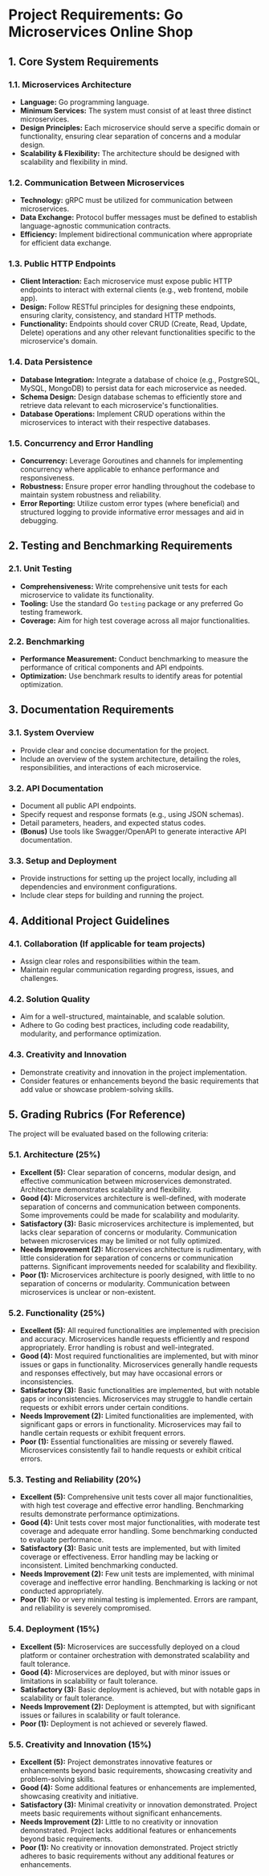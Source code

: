 # Project Requirements: Go Microservices Online Shop

## 1. Core System Requirements

### 1.1. Microservices Architecture
* **Language:** Go programming language.
* **Minimum Services:** The system must consist of at least three distinct microservices.
* **Design Principles:** Each microservice should serve a specific domain or functionality, ensuring clear separation of concerns and a modular design.
* **Scalability & Flexibility:** The architecture should be designed with scalability and flexibility in mind.

### 1.2. Communication Between Microservices
* **Technology:** gRPC must be utilized for communication between microservices.
* **Data Exchange:** Protocol buffer messages must be defined to establish language-agnostic communication contracts.
* **Efficiency:** Implement bidirectional communication where appropriate for efficient data exchange.

### 1.3. Public HTTP Endpoints
* **Client Interaction:** Each microservice must expose public HTTP endpoints to interact with external clients (e.g., web frontend, mobile app).
* **Design:** Follow RESTful principles for designing these endpoints, ensuring clarity, consistency, and standard HTTP methods.
* **Functionality:** Endpoints should cover CRUD (Create, Read, Update, Delete) operations and any other relevant functionalities specific to the microservice's domain.

### 1.4. Data Persistence
* **Database Integration:** Integrate a database of choice (e.g., PostgreSQL, MySQL, MongoDB) to persist data for each microservice as needed.
* **Schema Design:** Design database schemas to efficiently store and retrieve data relevant to each microservice's functionalities.
* **Database Operations:** Implement CRUD operations within the microservices to interact with their respective databases.

### 1.5. Concurrency and Error Handling
* **Concurrency:** Leverage Goroutines and channels for implementing concurrency where applicable to enhance performance and responsiveness.
* **Robustness:** Ensure proper error handling throughout the codebase to maintain system robustness and reliability.
* **Error Reporting:** Utilize custom error types (where beneficial) and structured logging to provide informative error messages and aid in debugging.

## 2. Testing and Benchmarking Requirements

### 2.1. Unit Testing
* **Comprehensiveness:** Write comprehensive unit tests for each microservice to validate its functionality.
* **Tooling:** Use the standard Go `testing` package or any preferred Go testing framework.
* **Coverage:** Aim for high test coverage across all major functionalities.

### 2.2. Benchmarking
* **Performance Measurement:** Conduct benchmarking to measure the performance of critical components and API endpoints.
* **Optimization:** Use benchmark results to identify areas for potential optimization.

## 3. Documentation Requirements

### 3.1. System Overview
* Provide clear and concise documentation for the project.
* Include an overview of the system architecture, detailing the roles, responsibilities, and interactions of each microservice.

### 3.2. API Documentation
* Document all public API endpoints.
* Specify request and response formats (e.g., using JSON schemas).
* Detail parameters, headers, and expected status codes.
* **(Bonus)** Use tools like Swagger/OpenAPI to generate interactive API documentation.

### 3.3. Setup and Deployment
* Provide instructions for setting up the project locally, including all dependencies and environment configurations.
* Include clear steps for building and running the project.

## 4. Additional Project Guidelines

### 4.1. Collaboration (If applicable for team projects)
* Assign clear roles and responsibilities within the team.
* Maintain regular communication regarding progress, issues, and challenges.

### 4.2. Solution Quality
* Aim for a well-structured, maintainable, and scalable solution.
* Adhere to Go coding best practices, including code readability, modularity, and performance optimization.

### 4.3. Creativity and Innovation
* Demonstrate creativity and innovation in the project implementation.
* Consider features or enhancements beyond the basic requirements that add value or showcase problem-solving skills.

## 5. Grading Rubrics (For Reference)

The project will be evaluated based on the following criteria:

### 5.1. Architecture (25%)
* **Excellent (5):** Clear separation of concerns, modular design, and effective communication between microservices demonstrated. Architecture demonstrates scalability and flexibility.
* **Good (4):** Microservices architecture is well-defined, with moderate separation of concerns and communication between components. Some improvements could be made for scalability and modularity.
* **Satisfactory (3):** Basic microservices architecture is implemented, but lacks clear separation of concerns or modularity. Communication between microservices may be limited or not fully optimized.
* **Needs Improvement (2):** Microservices architecture is rudimentary, with little consideration for separation of concerns or communication patterns. Significant improvements needed for scalability and flexibility.
* **Poor (1):** Microservices architecture is poorly designed, with little to no separation of concerns or modularity. Communication between microservices is unclear or non-existent.

### 5.2. Functionality (25%)
* **Excellent (5):** All required functionalities are implemented with precision and accuracy. Microservices handle requests efficiently and respond appropriately. Error handling is robust and well-integrated.
* **Good (4):** Most required functionalities are implemented, but with minor issues or gaps in functionality. Microservices generally handle requests and responses effectively, but may have occasional errors or inconsistencies.
* **Satisfactory (3):** Basic functionalities are implemented, but with notable gaps or inconsistencies. Microservices may struggle to handle certain requests or exhibit errors under certain conditions.
* **Needs Improvement (2):** Limited functionalities are implemented, with significant gaps or errors in functionality. Microservices may fail to handle certain requests or exhibit frequent errors.
* **Poor (1):** Essential functionalities are missing or severely flawed. Microservices consistently fail to handle requests or exhibit critical errors.

### 5.3. Testing and Reliability (20%)
* **Excellent (5):** Comprehensive unit tests cover all major functionalities, with high test coverage and effective error handling. Benchmarking results demonstrate performance optimizations.
* **Good (4):** Unit tests cover most major functionalities, with moderate test coverage and adequate error handling. Some benchmarking conducted to evaluate performance.
* **Satisfactory (3):** Basic unit tests are implemented, but with limited coverage or effectiveness. Error handling may be lacking or inconsistent. Limited benchmarking conducted.
* **Needs Improvement (2):** Few unit tests are implemented, with minimal coverage and ineffective error handling. Benchmarking is lacking or not conducted appropriately.
* **Poor (1):** No or very minimal testing is implemented. Errors are rampant, and reliability is severely compromised.

### 5.4. Deployment (15%)
* **Excellent (5):** Microservices are successfully deployed on a cloud platform or container orchestration with demonstrated scalability and fault tolerance.
* **Good (4):** Microservices are deployed, but with minor issues or limitations in scalability or fault tolerance.
* **Satisfactory (3):** Basic deployment is achieved, but with notable gaps in scalability or fault tolerance.
* **Needs Improvement (2):** Deployment is attempted, but with significant issues or failures in scalability or fault tolerance.
* **Poor (1):** Deployment is not achieved or severely flawed.

### 5.5. Creativity and Innovation (15%)
* **Excellent (5):** Project demonstrates innovative features or enhancements beyond basic requirements, showcasing creativity and problem-solving skills.
* **Good (4):** Some additional features or enhancements are implemented, showcasing creativity and initiative.
* **Satisfactory (3):** Minimal creativity or innovation demonstrated. Project meets basic requirements without significant enhancements.
* **Needs Improvement (2):** Little to no creativity or innovation demonstrated. Project lacks additional features or enhancements beyond basic requirements.
* **Poor (1):** No creativity or innovation demonstrated. Project strictly adheres to basic requirements without any additional features or enhancements.